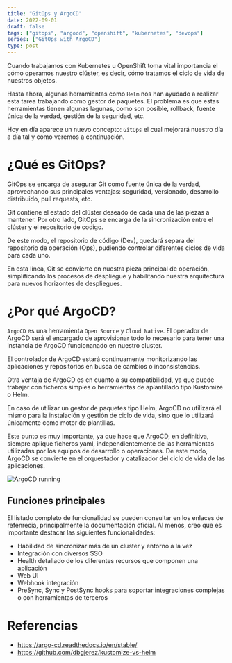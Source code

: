 ```yaml
---
title: "GitOps y ArgoCD"
date: 2022-09-01
draft: false
tags: ["gitops", "argocd", "openshift", "kubernetes", "devops"]
series: ["GitOps with ArgoCD"]
type: post
---
```

 
Cuando trabajamos con Kubernetes u OpenShift toma vital importancia el cómo operamos nuestro clúster, es decir, cómo tratamos el ciclo de vida de nuestros objetos.
<!--more-->
Hasta ahora, algunas herramientas como ```Helm``` nos han ayudado a realizar esta tarea trabajando como gestor de paquetes. El problema es que estas herramientas tienen algunas lagunas, como son posible, rollback, fuente única de la verdad, gestión de la seguridad, etc.
 
Hoy en día aparece un nuevo concepto: ```GitOps``` el cual mejorará nuestro día a día tal y como veremos a continuación.
 
# ¿Qué es GitOps?
GitOps se encarga de asegurar Git como fuente única de la verdad, aprovechando sus principales ventajas: seguridad, versionado, desarrollo distribuido, pull requests, etc.
 
Git contiene el estado del clúster deseado de cada una de las piezas a mantener. Por otro lado, GitOps se encarga de la sincronización entre el clúster y el repositorio de codigo.
 
De este modo, el repositorio de código (Dev), quedará separa del repositorio de operación (Ops), pudiendo controlar diferentes ciclos de vida para cada uno.
 
En esta línea, Git se convierte en nuestra pieza principal de operación, simplificando los procesos de despliegue y habilitando nuestra arquitectura para nuevos horizontes de despliegues.
 
# ¿Por qué ArgoCD?
 
```ArgoCD``` es una herramienta ```Open Source``` y ```Cloud Native```. El operador de ArgoCD será el encargado de aprovisionar todo lo necesario para tener una instancia de ArgoCD funcionanado en nuestro cluster.
 
El controlador de ArgoCD estará continuamente monitorizando las aplicaciones y repositorios en busca de cambios o inconsistencias.
 
Otra ventaja de ArgoCD es en cuanto a su compatibilidad, ya que puede trabajar con ficheros simples o herramientas de aplantillado tipo Kustomize o Helm.
 
En caso de utilizar un gestor de paquetes tipo Helm, ArgoCD no utilizará el mismo para la instalación y gestión de ciclo de vida, sino que lo utilizará únicamente como motor de plantillas.
 
Este punto es muy importante, ya que hace que ArgoCD, en definitiva, siempre aplique ficheros yaml, independientemente de las herramientas utilizadas por los equipos de desarrollo o operaciones. De este modo, ArgoCD se convierte en el orquestador y catalizador del ciclo de vida de las aplicaciones.
 
![ArgoCD running](/images/argocd.png)
 
## Funciones principales
 
El listado completo de funcionalidad se pueden consultar en los enlaces de refenrecia, principalmente la documentación oficial. Al menos, creo que es importante destacar las siguientes funcionalidades:
 
* Habilidad de sincronizar más de un cluster y entorno a la vez
* Integración con diversos SSO
* Health detallado de los diferentes recursos que componen una aplicación
* Web UI
* Webhook integración
* PreSync, Sync y PostSync hooks para soportar integraciones complejas o con herramientas de terceros
 
# Referencias
 
* https://argo-cd.readthedocs.io/en/stable/
* https://github.com/dbgjerez/kustomize-vs-helm


